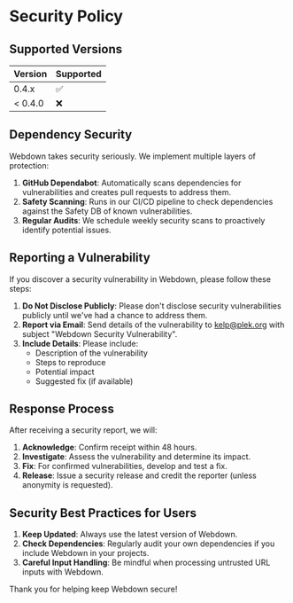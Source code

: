# Security Policy

## Supported Versions

| Version | Supported          |
| ------- | ------------------ |
| 0.4.x   | :white_check_mark: |
| < 0.4.0 | :x:                |

## Dependency Security

Webdown takes security seriously. We implement multiple layers of protection:

1. **GitHub Dependabot**: Automatically scans dependencies for vulnerabilities and creates pull requests to address them.
2. **Safety Scanning**: Runs in our CI/CD pipeline to check dependencies against the Safety DB of known vulnerabilities.
3. **Regular Audits**: We schedule weekly security scans to proactively identify potential issues.

## Reporting a Vulnerability

If you discover a security vulnerability in Webdown, please follow these steps:

1. **Do Not Disclose Publicly**: Please don't disclose security vulnerabilities publicly until we've had a chance to address them.
2. **Report via Email**: Send details of the vulnerability to [kelp@plek.org](mailto:kelp@plek.org) with subject "Webdown Security Vulnerability".
3. **Include Details**: Please include:
   - Description of the vulnerability
   - Steps to reproduce
   - Potential impact
   - Suggested fix (if available)

## Response Process

After receiving a security report, we will:

1. **Acknowledge**: Confirm receipt within 48 hours.
2. **Investigate**: Assess the vulnerability and determine its impact.
3. **Fix**: For confirmed vulnerabilities, develop and test a fix.
4. **Release**: Issue a security release and credit the reporter (unless anonymity is requested).

## Security Best Practices for Users

1. **Keep Updated**: Always use the latest version of Webdown.
2. **Check Dependencies**: Regularly audit your own dependencies if you include Webdown in your projects.
3. **Careful Input Handling**: Be mindful when processing untrusted URL inputs with Webdown.

Thank you for helping keep Webdown secure!
